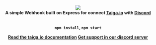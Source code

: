 <div align="center">
  <img src="https://cdn.discordapp.com/attachments/596130529129005056/596406037859401738/favicon.png"><br>
  <b>A simple Webhook built on Express for connect <a href="https://taiga.io/">Taiga.io</a> with <a href="https://discordapp.com/">Discord</a><b>
  <br><br>

  `npm install`, `npm start`

  <a href="http://taigaio.github.io/taiga-doc/dist/webhooks.html">Read the taiga.io documentation</a>
  <a href="http://discord.gg/7vx3S4H">Get support in our discord server</a>
</div>
